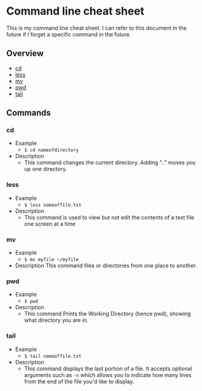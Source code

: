# Command line cheat sheet

This is my command line cheat sheet. I can refer to this document in the future if I forget a specific command in the future.

## Overview
* [cd](#cd)
* [less](#less)
* [mv]($mv)
* [pwd](#pwd)
* [tail](#tail)

## Commands
### cd
* Example
   * `$ cd nameofdirectory`
* Description
   * This command changes the current directory. Adding ".." moves you up one directory.
   
### less
* Example
  * `$ less nameoffile.txt`
* Description
  * This command is used to view but not edit the contents of a text file one screen at a time
### mv
* Example
  * `$ mv myfile ~/myfile`
* Description
This command files or directories from one place to another. 
### pwd
* Example
  * `$ pwd`
* Description
  * This command Prints the Working Directory (hence pwd), showing what directory you are in.
### tail
* Example
   * `$ tail nameoffile.txt`
* Description
   * This command displays the last portion of a file. It accepts optional arguments such as `-n` which allows you to indicate how many lines from the end of the file you'd like to display.
